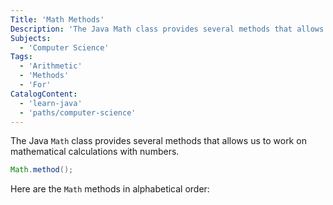 ```yaml
---
Title: 'Math Methods'
Description: 'The Java Math class provides several methods that allows us to work on mathematical calculations with numbers. java Math.method();  Here are the Math methods in alphabetical order:'
Subjects:
  - 'Computer Science'
Tags:
  - 'Arithmetic'
  - 'Methods'
  - 'For'
CatalogContent:
  - 'learn-java'
  - 'paths/computer-science'
---
```


The Java `Math` class provides several methods that allows us to work on mathematical calculations with numbers.

```java
Math.method();
```

Here are the `Math` methods in alphabetical order:
